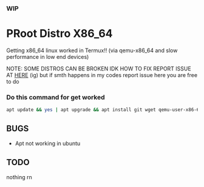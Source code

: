### WIP
# PRoot Distro X86_64
Getting x86_64 linux worked in Termux!! (via qemu-x86_64 and slow performance in low end devices)

NOTE: SOME DISTROS CAN BE BROKEN IDK HOW TO FIX REPORT ISSUE AT [HERE](https://github.com/termux/proot-distro/issues) (ig) but if smth happens in my codes report issue here you are free to do
### Do this command for get worked
```sh
apt update && yes | apt upgrade && apt install git wget qemu-user-x86-64 proot-distro -y && git clone https://github.com/mcagabe19/linux-x86_64-in-termux && cd linux-x86_64-in-termux && bash ./movedistros.sh
```
## BUGS
* Apt not working in ubuntu
## TODO
nothing rn
